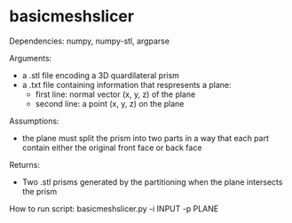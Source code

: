 # basicmeshslicer
  
  Dependencies: numpy, numpy-stl, argparse
  
  Arguments:
  - a .stl file encoding a 3D quardilateral prism 
  - a .txt file containing information that respresents a plane:
      - first line: normal vector (x, y, z) of the plane
      - second line: a point (x, y, z) on the plane
      
  Assumptions:
  - the plane must split the prism into two parts in a way that each part contain either the original front face or back face
  
  Returns:
  - Two .stl prisms generated by the partitioning when the plane intersects the prism

  How to run script:
  basicmeshslicer.py -i INPUT -p PLANE
